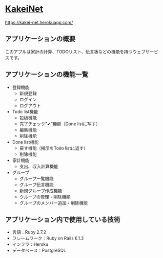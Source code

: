 # [KakeiNet](https://kakei-net.herokuapp.com/)

https://kakei-net.herokuapp.com/

## アプリケーションの概要

このアプルは家計の計算、TODOリスト、伝言板などの機能を持つウェブサービスです。

## アプリケーションの機能一覧
- 登録機能
  - 新規登録
  - ログイン
  - ログアウト
- Todo list機能
  - 投稿機能
  - 完了チェック”✔︎”機能（Done listに写す）
  - 編集機能
  - 削除機能
- Done list機能
  - 戻す機能（掲示をTodo listに返す）
  - 削除機能
- 家計機能
  - 支出、収入計算機能
- グループ
  - グループ一覧機能
  - グループ伝言機能 
  - 新規グループ作成機能
  - クループの管理・削除機能
  - グループのメンバー追加・削除機能
  
## アプリケーション内で使用している技術
- 言語：Ruby 2.7.2
- フレームワーク：Ruby on Rails 6.1.3
- インフラ：Heroku
- データペース：PostgreSQL
